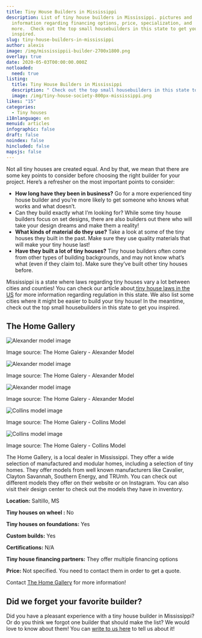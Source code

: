 ```yaml
---
title: Tiny House Builders in Mississippi
description: List of tiny house builders in Mississippi. pictures and
  information regarding financing options, price, specialization, and
  more.  Check out the top small housebuilders in this state to get you
  inspired.
slug: tiny-house-builders-in-mississippi
author: alexis
image: /img/mississippii-builder-2700x1800.png
overlay: true
date: 2020-05-03T00:00:00.000Z
notloaded:
  need: true
listing:
  title: Tiny House Builders in Mississippi
  description: " Check out the top small housebuilders in this state to get you inspired."
  image: /img/tiny-house-society-800px-mississippi.png
likes: "15"
categories:
  - Tiny houses
i18nlanguage: en
menuid: articles
infographic: false
draft: false
noindex: false
hincluded: false
mapsjs: false
---
```

Not all tiny houses are created equal. And by that, we mean that there are some key points to consider before choosing the right builder for your project. Here’s a refresher on the most important points to consider:

* **How long have they been in business?** Go for a more experienced tiny house builder and you’re more likely to get someone who knows what works and what doesn’t.
* Can they build exactly what I’m looking for? While some tiny house builders focus on set designs, there are also builders out there who will take your design dreams and make them a reality!
* **What kinds of material do they use?** Take a look at some of the tiny houses they built in the past. Make sure they use quality materials that will make your tiny house last!
* **Have they built a lot of tiny houses?** Tiny house builders often come from other types of building backgrounds, and may not know what’s what (even if they claim to). Make sure they’ve built other tiny houses before.

Mississippi is a state where laws regarding tiny houses vary a lot between cities and counties! You can check our article about[ tiny house laws in the US](https://www.tinysociety.co/articles/tiny-house-laws-united-states/) for more information regarding regulation in this state. We also list some cities where it might be easier to build your tiny house! In the meantime, check out the top small housebuilders in this state to get you inspired.

## The Home Gallery

![Alexander model image](/img/alex-7_orig.png "Alexander-model-interior-1")

<span class="figcaption">Image source: The Home Galery - Alexander Model</span>

![Alexander model image](/img/alex-8_orig.png "Alexander-model-interior-2")

<span class="figcaption">Image source: The Home Galery - Alexander Model</span>

![Alexander model image](/img/alex-19_orig.png "Alexander-model-interior-3")

<span class="figcaption">Image source: The Home Galery - Alexander Model</span>

![Collins model image](/img/exterior_6_orig.png "Collins-model-exterior-1")

<span class="figcaption">Image source: The Home Galery - Collins Model</span>

![Collins model image](/img/living-room-2_orig.png "Collins-model-interior-1")

<span class="figcaption">Image source: The Home Galery - Collins Model</span>

The Home Gallery, is a local dealer in Mississippi. They offer a wide selection of manufactured and modular homes, including a selection of tiny homes. They offer models from well known manufacturers like Cavalier, Clayton Savannah, Southern Energy, and TRUmh. You can check out different models they offer on their website or on Instagram. You can also visit their design center to check out the models they have in inventory.

**Location:** Saltillo, MS

**Tiny houses on wheel :** No

**Tiny houses on foundations:** Yes

**Custom builds:** Yes

**Certifications:** N/A

**Tiny house financing partners:** They offer multiple financing options

**Price:**  Not specified. You need to contact them in order to get a quote.

Contact [The Home Gallery](https://www.the-home-gallery.com/) for more information!

## Did we forget your favorite builder?

Did you have a pleasant experience with a tiny house builder in Mississippi? Or do you think we forgot one builder that should make the list? We would love to know about them! You can [write to us here](https://www.tinysociety.co/contact-us/) to tell us about it!